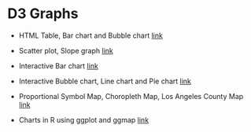 # D3 Graphs

- HTML Table, Bar chart and Bubble chart [link](http://www-scf.usc.edu/~tshankar/a4.html)

- Scatter plot, Slope graph [link](http://www-scf.usc.edu/~tshankar/a6.html)

- Interactive Bar chart [link](http://www-scf.usc.edu/~tshankar/a7.html)

- Interactive Bubble chart, Line chart and Pie chart [link](http://www-scf.usc.edu/~tshankar/a8)

- Proportional Symbol Map, Choropleth Map, Los Angeles County Map [link](http://www-scf.usc.edu/~tshankar/a9)

- Charts in R using ggplot and ggmap [link](http://rpubs.com/tanayshankar/a10)
